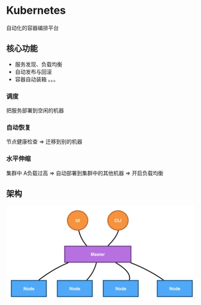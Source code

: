# Kubernetes
自动化的容器编排平台

## 核心功能
- 服务发现、负载均衡
- 自动发布与回滚
- 容器自动装箱
。。。

### 调度
把服务部署到空闲的机器

### 自动恢复
节点健康检查 => 迁移到别的机器

### 水平伸缩
集群中 A负载过高 => 自动部署到集群中的其他机器 => 开启负载均衡



## 架构

<img src="./image/k8s.png" />

